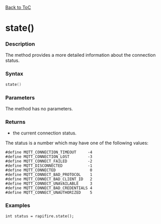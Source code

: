 [Back to ToC](library.md)

# state()

### Description

The method provides a more detailed information about the connection status.

### Syntax

```c++
state()
```

### Parameters

The method has no parameters.

### Returns

* the current connection status.

The status is a number which may have one of the following values:

```
#define MQTT_CONNECTION_TIMEOUT     -4
#define MQTT_CONNECTION_LOST        -3
#define MQTT_CONNECT_FAILED         -2
#define MQTT_DISCONNECTED           -1
#define MQTT_CONNECTED               0
#define MQTT_CONNECT_BAD_PROTOCOL    1
#define MQTT_CONNECT_BAD_CLIENT_ID   2
#define MQTT_CONNECT_UNAVAILABLE     3
#define MQTT_CONNECT_BAD_CREDENTIALS 4
#define MQTT_CONNECT_UNAUTHORIZED    5
```

### Examples

```
int status = rapifire.state();
```